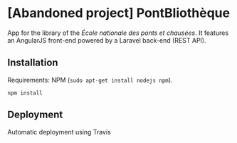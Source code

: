 [Abandoned project] PontBliothèque
=====

App for the library of the _École nationale des ponts et chausées_. It features an AngularJS front-end powered by a Laravel back-end (REST API).

Installation
------------

Requirements: NPM (`sudo apt-get install nodejs npm`).
```
npm install
```

Deployment
----------

Automatic deployment using Travis
